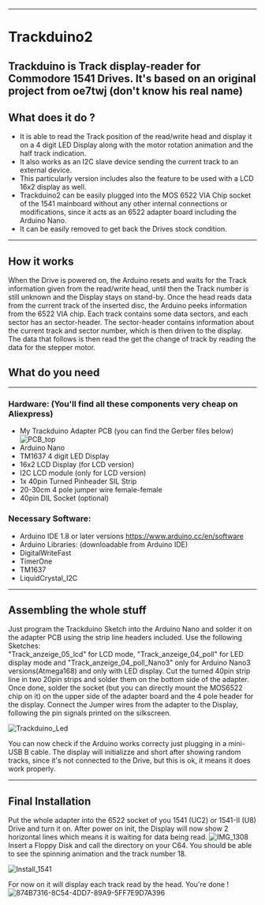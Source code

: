 ------
# Trackduino2
Trackduino is Track display-reader for Commodore 1541 Drives. It's based on an original project from oe7twj (don't know his real name) 
-------
## What does it do ? 
- It is able to read the Track position of the read/write head and display it on a 4 digit LED Display along with the motor rotation animation and the half track indication.
- It also works as an I2C slave device sending the current track to an external device.
- This particularly version includes also the feature to be used with a LCD 16x2 display as well. 
- Trackduino2 can be easily plugged into the MOS 6522 VIA Chip socket of the 1541 mainboard without any other internal connections or modifications, since it acts as an 6522 adapter board including the Arduino Nano.
- It can be easily removed to get back the Drives stock condition. 

-----
## How it works 
When the Drive is powered on, the Arduino resets and waits for the Track information given from the read/write head, until then the Track number is still unknown and the Display stays on stand-by.
Once the head reads data from the current track of the inserted disc, the Arduino peeks information from the 6522 VIA chip. Each track contains some data sectors, and each sector has an sector-header. The sector-header contains information about the current track and sector number, which is then driven to the display. 
The data that follows is then read the get the change of track by reading the data for the stepper motor.
## What do you need  

-----
 ### Hardware: (You'll find all these components very cheap on Aliexpress)
- My Trackduino Adapter PCB (you can find the Gerber files below) 
![PCB_top](https://user-images.githubusercontent.com/64856480/98011807-a149df00-1df8-11eb-9dde-c8ac4d79aaff.png)
- Arduino Nano 
- TM1637 4 digit LED Display 
- 16x2 LCD Display (for LCD version) 
- I2C LCD module (only for LCD version)
- 1x 40pin Turned Pinheader SIL Strip
- 20-30cm 4 pole jumper wire female-female
- 40pin DIL Socket (optional)

 ### Necessary Software:
- Arduino IDE 1.8 or later versions  https://www.arduino.cc/en/software
- Arduino Libraries: (downloadable from Arduino IDE)
- DigitalWriteFast 
- TimerOne
- TM1637
- LiquidCrystal_I2C 
  
------
## Assembling the whole stuff
Just program the Trackduino Sketch into the Arduino Nano and solder it on the adapter PCB using the strip line headers included. 
Use the following Sketches:  
"Track_anzeige_05_lcd" for LCD mode, "Track_anzeige_04_poll" for LED display mode and "Track_anzeige_04_poll_Nano3" only for Arduino Nano3 versions(Atmega168) 
    and only with LED display. 
Cut the turned 40pin strip line in two 20pin strips and solder them on the bottom side of the adapter. Once done, solder the socket (but you can directly mount the MOS6522 chip on it) on the upper side of the adapter board and the 4 pole header for the display. Connect the Jumper wires from the adapter to the Display, following the pin signals printed on the silkscreen.

![Trackduino_Led](https://user-images.githubusercontent.com/64856480/98007882-372f3b00-1df4-11eb-935e-172dbc5e25f2.JPG)

You can now check if the Arduino works correcty just plugging in a mini-USB B cable. The display will initializze and short after showing random tracks, since it's not connected to the Drive, but this is ok, it means it does work properly. 

-----
## Final Installation 
Put the whole adapter into the 6522 socket of you 1541 (UC2) or 1541-II (U8) Drive and turn it on. 
After power on init, the Display will now show 2 horizontal lines which means it is waiting for data being read. 
![IMG_1308](https://user-images.githubusercontent.com/64856480/98009658-17991200-1df6-11eb-8337-33479454991c.JPG)
Insert a Floppy Disk and call the directory on your C64. You should be able to see the spinning animation and the track number 18.

![Install_1541](https://user-images.githubusercontent.com/64856480/98008239-97be7800-1df4-11eb-98c0-5ccf88a54802.JPG)

For now on it will display each track read by the head.
You're done ! 
![874B7316-8C54-4DD7-89A9-5FF7E9D7A396](https://user-images.githubusercontent.com/64856480/98009782-3bf4ee80-1df6-11eb-8d7c-7a40bb7fe68c.JPG)

